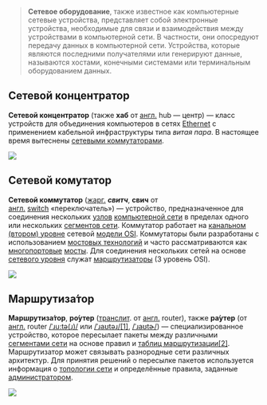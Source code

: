 > **Сетевое оборудование**, также известное как компьютерные сетевые устройства, представляет собой электронные устройства, необходимые для связи и взаимодействия между устройствами в компьютерной сети. В частности, они опосредуют передачу данных в компьютерной сети. Устройства, которые являются последними получателями или генерируют данные, называются хостами, конечными системами или терминальным оборудованием данных.


## Сетевой концентратор
**Сетевой концентратор** (также **хаб** от [англ.](https://www.wikiwand.com/ru/Английский_язык "Английский язык") hub — центр) — класс устройств для объединения компьютеров в сетях [Ethernet](https://www.wikiwand.com/ru/Ethernet "Ethernet") с применением кабельной инфраструктуры типа _витая пара_. В настоящее время вытеснены [сетевыми коммутаторами](https://www.wikiwand.com/ru/Сетевой_коммутатор "Сетевой коммутатор").

![](https://external-content.duckduckgo.com/iu/?u=https%3A%2F%2Fimages.1a.ee%2Fdisplay%2Faikido%2Fstore%2F6105eb3f479d622badc97c5166deae03.jpg%3Fh%3D2000%26w%3D2000&f=1&nofb=1&ipt=1ab9f5af3f28d04009c7ca07d4126a45064338055058552ca1b267c7d81fdaa8&ipo=images)

## Сетевой комутатор
**Сетевой коммутатор** ([жарг.](https://www.wikiwand.com/ru/Жаргон "Жаргон") _**свитч**_, **свич** от [англ.](https://www.wikiwand.com/ru/Английский_язык "Английский язык") [switch](https://ru.wiktionary.org/wiki/switch#Английский "wikt:switch") «переключатель») — устройство, предназначенное для соединения нескольких [узлов](https://www.wikiwand.com/ru/Узел_сети "Узел сети") [компьютерной сети](https://www.wikiwand.com/ru/Компьютерная_сеть "Компьютерная сеть") в пределах одного или нескольких [сегментов сети](https://www.wikiwand.com/ru/Сегмент_сети "Сегмент сети"). Коммутатор работает на [канальном (втором) уровне](https://www.wikiwand.com/ru/Канальный_уровень "Канальный уровень") сетевой [модели OSI](https://www.wikiwand.com/ru/Сетевая_модель_OSI "Сетевая модель OSI"). Коммутаторы были разработаны с использованием [мостовых технологий](https://www.wikiwand.com/ru/Сетевой_мост "Сетевой мост") и часто рассматриваются как [многопортовые](https://www.wikiwand.com/ru/Порт_(компьютерные_сети) "Порт (компьютерные сети)") [мосты](https://www.wikiwand.com/ru/Сетевой_мост "Сетевой мост"). Для соединения нескольких сетей на основе [сетевого уровня](https://www.wikiwand.com/ru/Протоколы_сетевого_уровня "Протоколы сетевого уровня") служат [маршрутизаторы](https://www.wikiwand.com/ru/Маршрутизатор "Маршрутизатор") (3 уровень OSI).

![](https://external-content.duckduckgo.com/iu/?u=https%3A%2F%2Fbolid.ru%2Ffiles%2F8808%2F10228%2FSW_216.png&f=1&nofb=1&ipt=51e494faab42ed363050d2b9e92f311649c8a231ffcefb382922fc7f19b8f525&ipo=images)

## Маршрутиза́тор
**Маршрутиза́тор**, **ро́утер** ([транслит](https://ru.wikipedia.org/wiki/%D0%A2%D1%80%D0%B0%D0%BD%D1%81%D0%BB%D0%B8%D1%82%D0%B5%D1%80%D0%B0%D1%86%D0%B8%D1%8F "Транслитерация"). от [англ.](https://ru.wikipedia.org/wiki/%D0%90%D0%BD%D0%B3%D0%BB%D0%B8%D0%B9%D1%81%D0%BA%D0%B8%D0%B9_%D1%8F%D0%B7%D1%8B%D0%BA "Английский язык") router), также **ра́утер** (от [англ.](https://ru.wikipedia.org/wiki/%D0%90%D0%BD%D0%B3%D0%BB%D0%B8%D0%B9%D1%81%D0%BA%D0%B8%D0%B9_%D1%8F%D0%B7%D1%8B%D0%BA "Английский язык") router [/ˈɹu:tə(ɹ)/](https://ru.wikipedia.org/wiki/%D0%9C%D0%B5%D0%B6%D0%B4%D1%83%D0%BD%D0%B0%D1%80%D0%BE%D0%B4%D0%BD%D1%8B%D0%B9_%D1%84%D0%BE%D0%BD%D0%B5%D1%82%D0%B8%D1%87%D0%B5%D1%81%D0%BA%D0%B8%D0%B9_%D0%B0%D0%BB%D1%84%D0%B0%D0%B2%D0%B8%D1%82 "Международный фонетический алфавит") или [/ˈɹaʊtəɹ/](https://ru.wikipedia.org/wiki/%D0%9C%D0%B5%D0%B6%D0%B4%D1%83%D0%BD%D0%B0%D1%80%D0%BE%D0%B4%D0%BD%D1%8B%D0%B9_%D1%84%D0%BE%D0%BD%D0%B5%D1%82%D0%B8%D1%87%D0%B5%D1%81%D0%BA%D0%B8%D0%B9_%D0%B0%D0%BB%D1%84%D0%B0%D0%B2%D0%B8%D1%82 "Международный фонетический алфавит")[[1]](https://ru.wikipedia.org/wiki/%D0%9C%D0%B0%D1%80%D1%88%D1%80%D1%83%D1%82%D0%B8%D0%B7%D0%B0%D1%82%D0%BE%D1%80#cite_note-1), [/ˈɹaʊtɚ/](https://ru.wikipedia.org/wiki/%D0%9C%D0%B5%D0%B6%D0%B4%D1%83%D0%BD%D0%B0%D1%80%D0%BE%D0%B4%D0%BD%D1%8B%D0%B9_%D1%84%D0%BE%D0%BD%D0%B5%D1%82%D0%B8%D1%87%D0%B5%D1%81%D0%BA%D0%B8%D0%B9_%D0%B0%D0%BB%D1%84%D0%B0%D0%B2%D0%B8%D1%82 "Международный фонетический алфавит")) — специализированное устройство, которое пересылает пакеты между различными [сегментами сети](https://ru.wikipedia.org/wiki/%D0%A1%D0%B5%D0%B3%D0%BC%D0%B5%D0%BD%D1%82_%D1%81%D0%B5%D1%82%D0%B8 "Сегмент сети") на основе правил и [таблиц маршрутизации](https://ru.wikipedia.org/wiki/%D0%A2%D0%B0%D0%B1%D0%BB%D0%B8%D1%86%D0%B0_%D0%BC%D0%B0%D1%80%D1%88%D1%80%D1%83%D1%82%D0%B8%D0%B7%D0%B0%D1%86%D0%B8%D0%B8 "Таблица маршрутизации")[[2]](https://ru.wikipedia.org/wiki/%D0%9C%D0%B0%D1%80%D1%88%D1%80%D1%83%D1%82%D0%B8%D0%B7%D0%B0%D1%82%D0%BE%D1%80#cite_note-2). Маршрутизатор может связывать разнородные сети различных архитектур. Для принятия решений о пересылке пакетов используется информация о [топологии сети](https://ru.wikipedia.org/wiki/%D0%A1%D0%B5%D1%82%D0%B5%D0%B2%D0%B0%D1%8F_%D1%82%D0%BE%D0%BF%D0%BE%D0%BB%D0%BE%D0%B3%D0%B8%D1%8F "Сетевая топология") и определённые правила, заданные [администратором](https://ru.wikipedia.org/wiki/%D0%90%D0%B4%D0%BC%D0%B8%D0%BD%D0%B8%D1%81%D1%82%D1%80%D0%B0%D1%82%D0%BE%D1%80_%D0%B2%D1%8B%D1%87%D0%B8%D1%81%D0%BB%D0%B8%D1%82%D0%B5%D0%BB%D1%8C%D0%BD%D0%BE%D0%B9_%D1%81%D0%B5%D1%82%D0%B8 "Администратор вычислительной сети").

![](https://external-content.duckduckgo.com/iu/?u=https%3A%2F%2Fimg.moyo.ua%2Fimg%2Fgallery%2F4664%2F60%2F1133630_middle.jpg%3F1617693678&f=1&nofb=1&ipt=d04a945606e8b67f16e17b651c998e948088f5a84257d122032662fa0c306ff6&ipo=images)